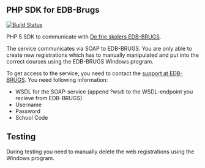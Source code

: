 PHP SDK for EDB-Brugs
--

[![Build Status](https://travis-ci.org/vih/edbbrugs-php-sdk.png?branch=master)](https://travis-ci.org/vih/edbbrugs-php-sdk)

PHP 5 SDK to communicate with [De frie skolers EDB-BRUGS](http://edb-brugs.dk).

The service communicates via SOAP to EDB-BRUGS. You are only able to create new registrations which has to manually manipulated and put into the correct courses using the EDB-BRUGS Windows program.

To get access to the service, you need to contact the [support at EDB-BRUGS](http://edb-brugs.dk). You need following information:

- WSDL for the SOAP-service (append ?wsdl to the WSDL-endpoint you recieve from EDB-BRUGS)
- Username
- Password
- School Code

Testing
--

During testing you need to manually delete the web registrations using the Windows program.

